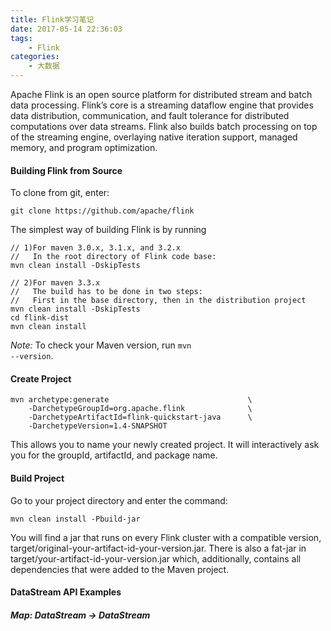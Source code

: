 ```yaml
---
title: Flink学习笔记
date: 2017-05-14 22:36:03
tags:
    - Flink
categories:
    - 大数据
---
```


Apache Flink is an open source platform for distributed stream and batch data processing. Flink’s core is a streaming dataflow engine that provides data distribution, communication, and fault tolerance for distributed computations over data streams. Flink also builds batch processing on top of the streaming engine, overlaying native iteration support, managed memory, and program optimization.

<!-- more -->

#### Building Flink from Source
To clone from git, enter:
```
git clone https://github.com/apache/flink
```
The simplest way of building Flink is by running
```
// 1)For maven 3.0.x, 3.1.x, and 3.2.x
//   In the root directory of Flink code base:
mvn clean install -DskipTests

// 2)For maven 3.3.x
//   The build has to be done in two steps:
//   First in the base directory, then in the distribution project
mvn clean install -DskipTests
cd flink-dist
mvn clean install
```
*Note:* To check your Maven version, run <code>mvn --version</code>.

#### Create Project
```
mvn archetype:generate                               \
    -DarchetypeGroupId=org.apache.flink              \
    -DarchetypeArtifactId=flink-quickstart-java      \
    -DarchetypeVersion=1.4-SNAPSHOT
```
This allows you to name your newly created project. It will interactively ask you for the groupId, artifactId, and package name.

#### Build Project
Go to your project directory and enter the command:
```
mvn clean install -Pbuild-jar 
```
You will find a jar that runs on every Flink cluster with a compatible version, target/original-your-artifact-id-your-version.jar. There is also a fat-jar in target/your-artifact-id-your-version.jar which, additionally, contains all dependencies that were added to the Maven project.

#### DataStream API Examples
##### Map: DataStream → DataStream
